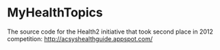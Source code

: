 MyHealthTopics
==============

The source code for the Health2 initiative that took second place in 2012 competition: http://acsyshealthguide.appspot.com/ 
